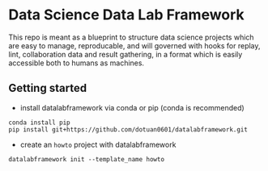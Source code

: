 # Data Science Data Lab Framework

This repo is meant as a blueprint to structure data science projects
which are easy to manage, reproducable, and will governed with hooks for
replay, lint, collaboration data and result gathering, in a format
which is easily accessible both to humans as machines.

## Getting started

- install datalabframework via conda or pip (conda is recommended)

```
conda install pip
pip install git+https://github.com/dotuan0601/datalabframework.git
```

- create an `howto` project with datalabframework
```
datalabframework init --template_name howto
```
